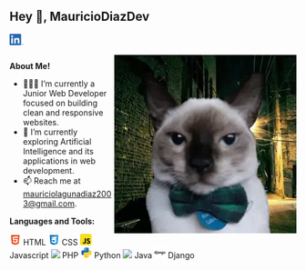 <h2 title="intro"> Hey 👋, MauricioDiazDev</h2>

<a href="www.linkedin.com/in/mauricio-diaz-laguna">
  <img align="left" alt="Linkedin" width="24px" src="./assets/LI-In-Bug.png" />
</a>

<br />
<br />


 

  <img align="right" alt="meme" src="./assets/meme.jpg" />

**About Me!**

- 👨🏽‍💻 I’m currently a Junior Web Developer focused on building clean and responsive websites.
- 🌱 I’m currently exploring Artificial Intelligence and its applications in web development.
- 📫 Reach me at mauriciolagunadiaz2003@gmail.com.



**Languages and Tools:**  

<code><img height="20" src="./assets/html.png"></code> HTML
<code><img height="20" src="./assets/css.png"></code> CSS
<code><img height="20" src="./assets/javascript.png"></code> Javascript
<code><img height="20" src="./assets/php.png"></code> PHP
<code><img height="20" src="./assets/python.png"></code> Python
<code><img height="20" src="./assets/asjava.png"></code> Java
<code><img height="20" src="/assets/django.png"></code> Django
